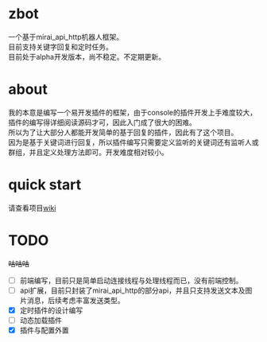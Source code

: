 # zbot
一个基于mirai_api_http机器人框架。  
目前支持关键字回复和定时任务。  
目前处于alpha开发版本，尚不稳定。不定期更新。   

# about
我的本意是编写一个易开发插件的框架，由于console的插件开发上手难度较大，插件的编写得详细阅读源码才可，因此入门成了很大的困难。  
所以为了让大部分人都能开发简单的基于回复的插件，因此有了这个项目。  
因为是基于关键词进行回复，所以插件编写只需要定义监听的关键词还有监听人或群组，并且定义处理方法即可。开发难度相对较小。

# quick start
请查看项目[wiki](https://github.com/zer0e/zbot/wiki/)

# TODO
~~咕咕咕~~
- [ ] 前端编写，目前只是简单启动连接线程与处理线程而已，没有前端控制。
- [ ] api扩展，目前只封装了mirai_api_http的部分api，并且只支持发送文本及图片消息，后续考虑丰富发送类型。
- [x] 定时插件的设计编写
- [ ] 动态加载插件
- [x] 插件与配置外置

